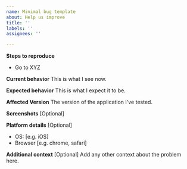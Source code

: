 ```yaml
---
name: Minimal bug template
about: Help us improve
title: ''
labels: ''
assignees: ''

---
```


**Steps to reproduce**
- Go to XYZ

**Current behavior**
This is what I see now.

**Expected behavior**
This is what I expect it to be.
 
**Affected Version**
The version of the application I've tested.

**Screenshots**
[Optional]

**Platform details**
[Optional]
 - OS: [e.g. iOS]
 - Browser [e.g. chrome, safari]
 
**Additional context**
[Optional]
Add any other context about the problem here.
